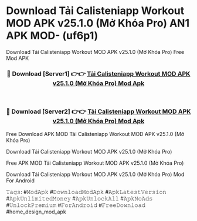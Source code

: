 # Download Tải Calisteniapp Workout MOD APK v25.1.0 (Mở Khóa Pro) AN1 APK MOD- (uf6p1)
Download Tải Calisteniapp Workout MOD APK v25.1.0 (Mở Khóa Pro) Free Mod APK

<div align="center">
<h3>🔴 Download [Server1] 👉👉 <a href="https://apk-comot.site?title=Tải_Calisteniapp_Workout_MOD_APK_v25.1.0_(Mở_Khóa_Pro)">Tải Calisteniapp Workout MOD APK v25.1.0 (Mở Khóa Pro) Mod Apk</a></h3><br>

<h3>🔴 Download [Server2] 👉👉 <a href="https://apk-comot.site?title=Tải_Calisteniapp_Workout_MOD_APK_v25.1.0_(Mở_Khóa_Pro)">Tải Calisteniapp Workout MOD APK v25.1.0 (Mở Khóa Pro) Mod Apk</a></h3>
</div>


Free Download APK MOD Tải Calisteniapp Workout MOD APK v25.1.0 (Mở Khóa Pro)

Download Tải Calisteniapp Workout MOD APK v25.1.0 (Mở Khóa Pro) 

Free APK MOD Tải Calisteniapp Workout MOD APK v25.1.0 (Mở Khóa Pro) 

Download Tải Calisteniapp Workout MOD APK v25.1.0 (Mở Khóa Pro) Mod For Android

𝚃𝚊𝚐𝚜: #𝙼𝚘𝚍𝙰𝚙𝚔 #𝙳𝚘𝚠𝚗𝚕𝚘𝚊𝚍𝙼𝚘𝚍𝙰𝚙𝚔 #𝙰𝚙𝚔𝙻𝚊𝚝𝚎𝚜𝚝𝚅𝚎𝚛𝚜𝚒𝚘𝚗 #𝙰𝚙𝚔𝚄𝚗𝚕𝚒𝚖𝚒𝚝𝚎𝚍𝙼𝚘𝚗𝚎𝚢 #𝙰𝚙𝚔𝚄𝚗𝚕𝚘𝚌𝚔𝙰𝚕𝚕 #𝙰𝚙𝚔𝙽𝚘𝙰𝚍𝚜 #𝚄𝚗𝚕𝚘𝚌𝚔𝙿𝚛𝚎𝚖𝚒𝚞𝚖 #𝙵𝚘𝚛𝙰𝚗𝚍𝚛𝚘𝚒𝚍 #𝙵𝚛𝚎𝚎𝙳𝚘𝚠𝚗𝚕𝚘𝚊𝚍 #home_design_mod_apk